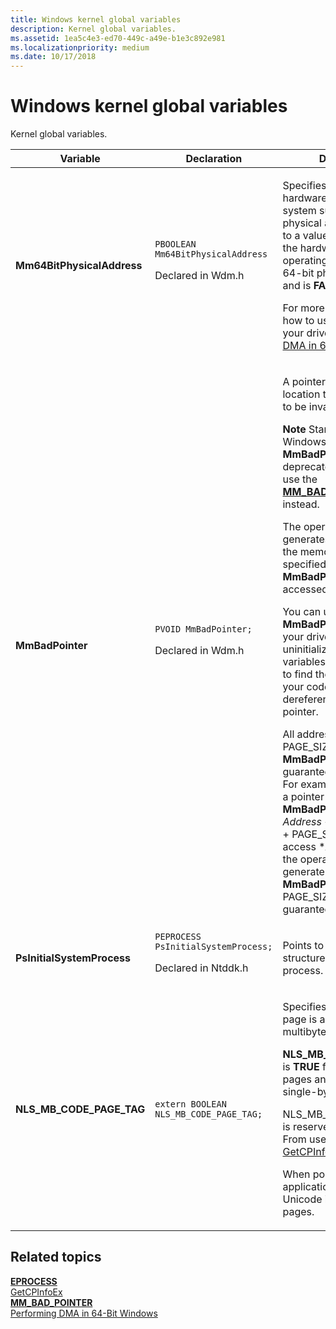 ```yaml
---
title: Windows kernel global variables
description: Kernel global variables.
ms.assetid: 1ea5c4e3-ed70-449c-a49e-b1e3c892e981
ms.localizationpriority: medium
ms.date: 10/17/2018
---
```


# Windows kernel global variables


Kernel global variables.

<table>
<colgroup>
<col width="33%" />
<col width="33%" />
<col width="33%" />
</colgroup>
<thead>
<tr class="header">
<th>Variable</th>
<th>Declaration</th>
<th>Description</th>
</tr>
</thead>
<tbody>
<tr class="odd">
<td><strong>Mm64BitPhysicalAddress</strong></td>
<td><code>PBOOLEAN Mm64BitPhysicalAddress</code>
<p>Declared in Wdm.h</p></td>
<td><p>Specifies whether the hardware and operating system support 64-bit physical addresses. Points to a value that is <strong>TRUE</strong> if the hardware and operating system support 64-bit physical addresses, and is <strong>FALSE</strong> otherwise.</p>
<p>For more information about how to use this variable in your driver, see <a href="performing-dma-in-64-bit-windows.md" data-raw-source="[Performing DMA in 64-Bit Windows](performing-dma-in-64-bit-windows.md)">Performing DMA in 64-Bit Windows</a>.</p></td>
</tr>
<tr class="even">
<td><strong>MmBadPointer</strong></td>
<td><code>PVOID MmBadPointer;</code>
<p>Declared in Wdm.h</p></td>
<td><p>A pointer to a memory location that is guaranteed to be invalid.</p>
<div class="alert">
<strong>Note</strong>  Starting with Windows 8.1, <strong>MmBadPointer</strong> is deprecated. Drivers should use the <a href="mm-bad-pointer.md" data-raw-source="[&lt;strong&gt;MM_BAD_POINTER&lt;/strong&gt;](mm-bad-pointer.md)"><strong>MM_BAD_POINTER</strong></a> macro instead.
</div>
<div>
 
</div>
<p>The operating system generates a bug check if the memory address that is specified by the <strong>MmBadPointer</strong> variable is accessed.</p>
<p>You can use <strong>MmBadPointer</strong> to debug your driver code. Set any uninitialized pointer variables to <strong>MmBadPointer</strong> to find the first time that your code tries to dereference an invalid pointer.</p>
<p>All addresses within PAGE_SIZE of <strong>MmBadPointer</strong> are guaranteed to be invalid. For example, if <em>Address</em> is a pointer and if <strong>MmBadPointer</strong> &lt;= <em>Address</em> &lt; <strong>MmBadPointer</strong> + PAGE_SIZE, attempts to access *<em>Address</em> causes the operating system to generate a bug check. <strong>MmBadPointer</strong> + PAGE_SIZE is not guaranteed to be invalid.</p></td>
</tr>
<tr class="odd">
<td><strong>PsInitialSystemProcess</strong></td>
<td><code>PEPROCESS PsInitialSystemProcess;</code>
<p>Declared in Ntddk.h</p></td>
<td><p>Points to the <a href="eprocess.md" data-raw-source="[&lt;strong&gt;EPROCESS&lt;/strong&gt;](eprocess.md)"><strong>EPROCESS</strong></a> structure for the system process.</p></td>
</tr>
<tr class="even">
<td><strong>NLS_MB_CODE_PAGE_TAG</strong></td>
<td><code>extern BOOLEAN  NLS_MB_CODE_PAGE_TAG;</code></td>
<td><p>Specifies whether a code page is a single-byte or multibyte code page.</p>
<p><strong>NLS_MB_CODE_PAGE_TAG</strong> is <strong>TRUE</strong> for multibyte code pages and <strong>FALSE</strong> for single-byte code pages.</p>
<p>NLS_MB_CODE_PAGE_TAG is reserved for system use. From user mode, call <a href="https://go.microsoft.com/fwlink/p/?linkid=121902" data-raw-source="[GetCPInfoEx](https://go.microsoft.com/fwlink/p/?linkid=121902)">GetCPInfoEx</a> instead.</p>
<p>When possible, your application should use Unicode instead of code pages.</p></td>
</tr>
</tbody>
</table>

 

## Related topics
[**EPROCESS**](eprocess.md)  
[GetCPInfoEx](https://go.microsoft.com/fwlink/p/?linkid=121902)  
[**MM\_BAD\_POINTER**](mm-bad-pointer.md)  
[Performing DMA in 64-Bit Windows](performing-dma-in-64-bit-windows.md)  



